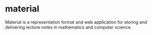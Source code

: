 material
========

Material is a representation format and web application for storing and delivering lecture notes in mathematics and computer science. 